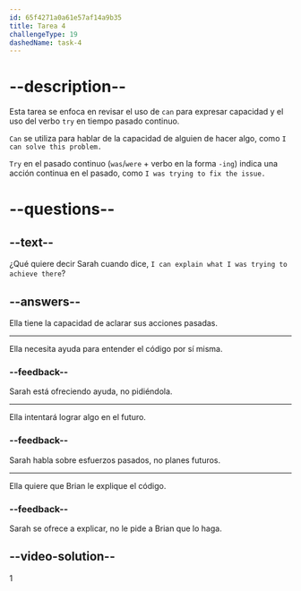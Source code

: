 ```yaml
---
id: 65f4271a0a61e57af14a9b35
title: Tarea 4
challengeType: 19
dashedName: task-4
---
```


# --description--

Esta tarea se enfoca en revisar el uso de `can` para expresar capacidad y el uso del verbo `try` en tiempo pasado continuo.

`Can` se utiliza para hablar de la capacidad de alguien de hacer algo, como `I can solve this problem.`

`Try` en el pasado continuo (`was`/`were` + verbo en la forma `-ing`) indica una acción continua en el pasado, como `I was trying to fix the issue.`

# --questions--

## --text--

¿Qué quiere decir Sarah cuando dice, `I can explain what I was trying to achieve there`?

## --answers--

Ella tiene la capacidad de aclarar sus acciones pasadas.

---

Ella necesita ayuda para entender el código por sí misma.

### --feedback--

Sarah está ofreciendo ayuda, no pidiéndola.

---

Ella intentará lograr algo en el futuro.

### --feedback--

Sarah habla sobre esfuerzos pasados, no planes futuros.

---

Ella quiere que Brian le explique el código.

### --feedback--

Sarah se ofrece a explicar, no le pide a Brian que lo haga.

## --video-solution--

1
